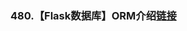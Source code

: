 ### 480.【Flask数据库】ORM介绍[链接](http://wangkaixiang.cn/python-flask/di-liu-zhang-ff1a-sqlalchemy-shu-ju-ku/di-yi-jie-ff1a-sqlalchemy-jie-shao-he-ji-ben-shi-yong.html)